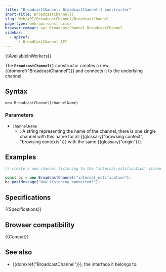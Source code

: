 ```yaml
---
title: "BroadcastChannel: BroadcastChannel() constructor"
short-title: BroadcastChannel()
slug: Web/API/BroadcastChannel/BroadcastChannel
page-type: web-api-constructor
browser-compat: api.BroadcastChannel.BroadcastChannel
sidebar:
  - apiref:
      - BroadCastChannel API
---
```


{{AvailableInWorkers}}

The **`BroadcastChannel()`** constructor creates a new
{{domxref("BroadcastChannel")}} and connects it to the underlying channel.

## Syntax

```js-nolint
new BroadcastChannel(channelName)
```

### Parameters

- `channelName`
  - : A string representing the name of the channel; there is one
    single channel with this name for all {{glossary("browsing context", "browsing contexts")}} with the same {{glossary("origin")}}.

## Examples

```js
// create a new channel listening to the "internal_notification" channel.

const bc = new BroadcastChannel("internal_notification");
bc.postMessage("New listening connected!");
```

## Specifications

{{Specifications}}

## Browser compatibility

{{Compat}}

## See also

- {{domxref("BroadcastChannel")}}, the interface it belongs to.
